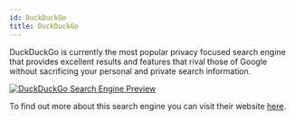 ```yaml
---
id: DuckDuckGo
title: DuckDuckGo
---
```


DuckDuckGo is currently the most popular privacy focused search engine that provides excellent results and features that rival those of Google without sacrificing your personal and private search information.

[<img alt="DuckDuckGo Search Engine Preview" src="/img/DuckDuckGo.png" />](https://duckduckgo.com/)

To find out more about this search engine you can visit their website [here](https://duckduckgo.com/).
